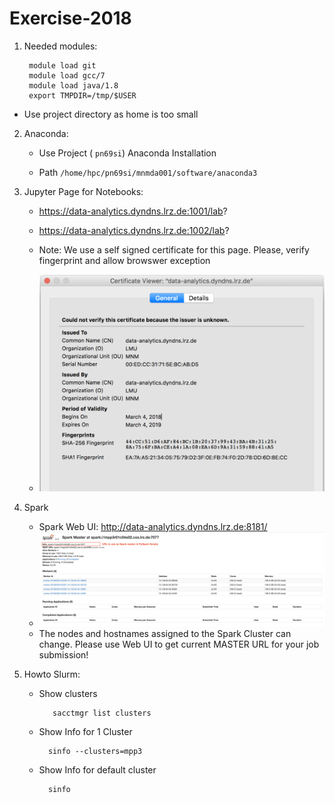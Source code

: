 # Exercise-2018

1. Needed modules:
	
		module load git
		module load gcc/7
		module load java/1.8
		export TMPDIR=/tmp/$USER

* Use project directory as home is too small


2. Anaconda:

    * Use Project ( `pn69si`) Anaconda Installation

    * Path `/home/hpc/pn69si/mnmda001/software/anaconda3` 


3. Jupyter Page for Notebooks:

    * https://data-analytics.dyndns.lrz.de:1001/lab?
    * https://data-analytics.dyndns.lrz.de:1002/lab?
    
    * Note: We use a self signed certificate for this page. Please, verify fingerprint and allow browswer exception
    * ![fingerprint.png](fingerprint.png)
    

4. Spark

    * Spark Web UI: <http://data-analytics.dyndns.lrz.de:8181/>
    * ![spark_master.png](spark_master.png)
    * The nodes and hostnames assigned to the Spark Cluster can change. Please use Web UI to get current MASTER URL for your job submission! 

5. Howto Slurm:

    * Show clusters

             sacctmgr list clusters

    * Show Info for 1 Cluster

            sinfo --clusters=mpp3

    * Show Info for default cluster
            
            sinfo